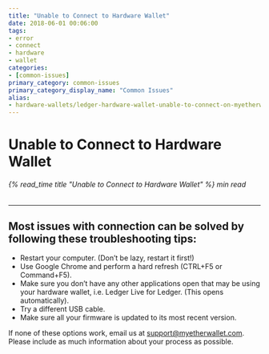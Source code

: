 ```yaml
---
title: "Unable to Connect to Hardware Wallet"
date: 2018-06-01 00:06:00
tags:
- error
- connect
- hardware
- wallet
categories:
- [common-issues]
primary_category: common-issues
primary_category_display_name: "Common Issues"
alias:
- hardware-wallets/ledger-hardware-wallet-unable-to-connect-on-myetherwallet.html
---
```


# __Unable to Connect to Hardware Wallet__
###### {% read_time title "Unable to Connect to Hardware Wallet" %} min read
***

## __Most issues with connection can be solved by following these troubleshooting tips:__

* Restart your computer. (Don’t be lazy, restart it first!)
* Use Google Chrome and perform a hard refresh (CTRL+F5 or Command+F5).
* Make sure you don’t have any other applications open that may be using your hardware wallet, i.e. Ledger Live for Ledger. (This opens automatically).
* Try a different USB cable.
* Make sure all your firmware is updated to its most recent version. 

If none of these options work, email us at support@myetherwallet.com. Please include as much information about your process as possible.